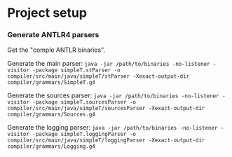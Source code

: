 # Project setup

### Generate ANTLR4 parsers

Get the "comple ANTLR binaries".

Generate the main parser:
`java -jar /path/to/binaries -no-listener -visitor -package simpleT.stParser -o compiler/src/main/java/simpleT/stParser -Xexact-output-dir compiler/grammars/SimpleT.g4`

Generate the sources parser:
`java -jar /path/to/binaries -no-listener -visitor -package simpleT.sourcesParser -o compiler/src/main/java/simpleT/sourcesParser -Xexact-output-dir compiler/grammars/Sources.g4`

Generate the logging parser:
`java -jar /path/to/binaries -no-listener -visitor -package simpleT.loggingParser -o compiler/src/main/java/simpleT/loggingParser -Xexact-output-dir compiler/grammars/Logging.g4`